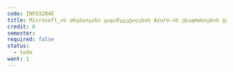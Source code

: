 ```yaml
---
code: INFO3204E
title: Microsoft_ის ღრუბლოვანი გადაწყვეტილების Azure-ის უსაფრთხოების ტექნოლოგიები
credit: 6
semester: 
required: false
status:
  - todo
want: 1
---
```



